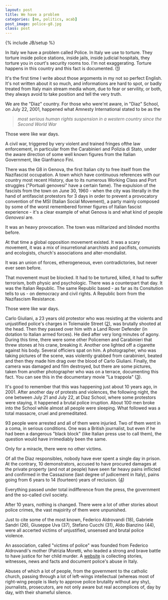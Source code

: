 ```yaml
---
layout: post
title: We have a problem
categories: [me, politics, acab]
post_image: police-g8.jpg
class: post
---
```


{% include JB/setup %}

In Italy we have a problem called Police.
In Italy we use to torture.
They torture inside police stations, inside jails, inside judicial hospitals,
they torture you in court's security rooms too. I'm not exaggerating. Torture happens
in this country and this fact is documented. ([1])

It's the first time I write about those argoments in my not so perfect English.
It's not written about it so much, and informations are hard to spot, or badly treated from Italy main stream media whom, due to fear or servility, or both, they always avoid to take position and tell the very truth.

We are the "Diaz" country.
For those who were'nt aware, in "Diaz" School, on July 22, 2001, happened what Amnesty
International stated to be as the 
    
> <cite>most serious human rights suspension in a western country since the Second World War</cite>

Those were like war days. 

A civil war, triggered by very violent and trained fringes ofthe law enforcement, in particular from the Carabinieri and Polizia di Stato, under the
aware direction of some well known figures from the Italian Government, like Gianfranco Fini.

There was the G8 in Genova, the first Italian city to free itself from the Nazifascist occupation.
A town which have continuous references with our country most recent History, due to its numerous Working Class and Port struggles ("Portuali genovesi" have a certain fame).
The expulsion of the fascists from the town on June 30, 1960 - when the city was literally in the hand of antifascist protestors for 3 days in order to prevent a provocatory convention of the MSI (Italian Social Movement), a party mainly composed by some of the worst remembered former figures of Italian fascist experience - it's a clear example of what Genova is and what kind of people *Genovesi* are.

It was an heavy provocation.
The town was militarized and blinded months before.

At that time a global opposition movement existed.
It was a scary movement, it was a mix of insurretional anarchists and pacifists, comunists and ecologists, church's associations and alter-mondialist.

It was an union of forces, etherogeneous, even contradictories, but never ever seen before.

That movement must be blocked. It had to be tortured, killed, it had to suffer terrorism, both physic and psychologic.
There was a counterpart that day. It was the Italian Republic. 
The same Republic based - as far as its Consitution tells to us - on democracy and civil rights. A Republic born from the Nazifascism Resistance.

Those were like war days.

Carlo Giuliani, a 23 years old protestor who was resisting at the violents and unjustified police's charges in Tolemaide Street ([2]), was brutally shooted at the head.
Then they passed over him with a Land Rover Defender (in dotation to Italian armed forces).
He died after very long minutes of agony.
During this time, there were some other Policemen and Carabinieri that threw stones at his crane, breaking it. Another one lighted off a cigarette against his body.
Several officiers spat on him.
A photographer, who was taking pictures of the scene, was violently grabbed from carabinieri, beated and then they made him drag over the blood of Carlo Giuliani. 
Finally, the camera was damaged and film destroyed, but there are some pictures, taken from another photographer who was on a terrace, documenting this fact. You can see this in the documentary movie "La trappola" ([3]).

It's good to remember that this was happening just about 10 years ago, in 2001.
After another day of protests and violences, the following night, the one between July 21 and July 22, at Diaz School, where some protestors were staying, it happened a brutal police irruption.
About 100 men broke into the School while almost all people were sleeping.
What followed was a total massacre, cruel and premeditated.

93 people were arrested and all of them were injuried.
Two of them went in a coma, in serious conditions.
One was a British journalist, but even if he had been a dangerous "black block" (like Italian press use to call them), the question would have irrimediably been the same.

Only for a miracle, there were no other victims.

Of all the Diaz responsibles, nobody have ever spent a single day in prison.
At the contrary, 10 demonstrators, accused to have procured damages at the private property (and not at people) have seen far heavy pains inflicted and confirmed in the Cassazione (last degree of judicement in Italy), pains going from 6 years to 14 (fourteen) years of reclusion. ([4])

Everything passed under total indifference from the press, the government and the so-called civil society.

After 10 years, nothing is changed.
There were a lot of other stories about police crimes, the vast majoirity of them were unpunished.

Just to cite some of the most known, Federico Aldrovandi (18), Gabriele Sandri (26),
Giuseppe Uva (37), Stefano Cucchi (31), Aldo Bianzino (44), were all accerted victims of unjustified, unsensed and brutal police violence.

An association, called "victims of police" was founded from Federico Aldrovandi's mother (Patrizia Moretti, who leaded a strong and brave battle to have justice for her child murder. A [website](http://www.abusodipolizia.it) is collecting stories, witnesses, news and facts and document police's abuse in Italy. 

Abuses of which a lot of people, from the government to the catholic church, passing through a lot of left-wings intellectual (whereas most of right-wing people is likely to approve police brutality without any shy), journalists, prosecutors, are not only aware but real accomplices of, day by day, with their shameful silence.

[1]: http://www.abusodipolizia.it/index.php/le-vittime-0
[2]: http://it.wikipedia.org/wiki/Fatti_del_G8_di_Genova
[3]: http://google.com/?q=condanne+diaz
[4]: http://10x100.it

